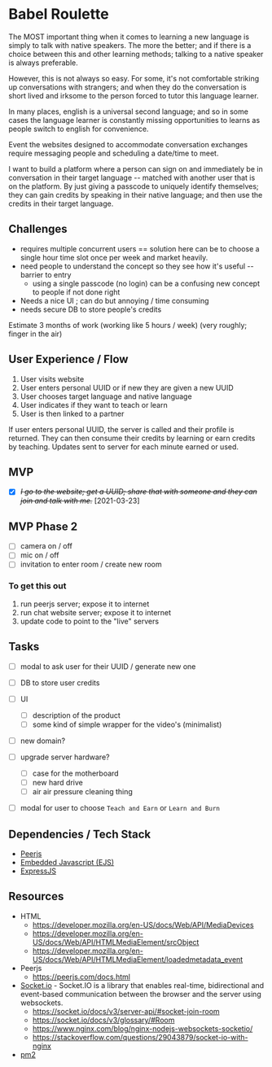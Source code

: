 # Babel Roulette 
The MOST important thing when it comes to learning a new language is simply to talk with native speakers. The more the better; and if there is a choice between this and other learning methods; talking to a native speaker is always preferable. 

However, this is not always so easy. For some, it's not comfortable striking up conversations with strangers; and when they do the conversation is short lived and irksome to the person forced to tutor this language learner. 

In many places, english is a universal second language; and so in some cases the language learner is constantly missing opportunities to learns as people switch to english for convenience. 

Event the websites designed to accommodate conversation exchanges require messaging people and scheduling a date/time to meet. 

I want to build a platform where a person can sign on and immediately be in conversation in their target language -- matched with another user that is on the platform. By just giving a passcode to uniquely identify themselves; they can gain credits by speaking in their native language; and then use the credits in their target language.

## Challenges 
- requires multiple concurrent users == solution here can be to choose a single hour time slot once per week and market heavily.
- need people to understand the concept so they see how it's useful -- barrier to entry
  - using a single passcode (no login) can be a confusing new concept to people if not done right
- Needs a nice UI ; can do but annoying / time consuming 
- needs secure DB to store people's credits

Estimate 3 months of work (working like 5 hours / week) (very roughly; finger in the air) 

## User Experience / Flow 
1. User visits website
2. User enters personal UUID or if new they are given a new UUID
3. User chooses target language and native language
4. User indicates if they want to teach or learn 
5. User is then linked to a partner

If user enters personal UUID, the server is called and their profile is returned. They can then consume their credits by learning or earn credits by teaching. Updates sent to server for each minute earned or used. 

## MVP 
- [X] ~~*I go to the website; get a UUID; share that with someone and they can join and talk with me.*~~ [2021-03-23]

## MVP Phase 2 
- [ ] camera on / off
- [ ] mic on / off
- [ ] invitation to enter room / create new room

### To get this out 
1. run peerjs server; expose it to internet
2. run chat website server; expose it to internet 
3. update code to point to the "live" servers 

## Tasks 
- [ ] modal to ask user for their UUID / generate new one
- [ ] DB to store user credits 
- [ ] UI 
  - [ ] description of the product
  - [ ] some kind of simple wrapper for the video's (minimalist)
- [ ] new domain? 
- [ ] upgrade server hardware? 
  - [ ] case for the motherboard
  - [ ] new hard drive
  - [ ] air air pressure cleaning thing 
- [ ] modal for user to choose `Teach and Earn` or `Learn and Burn`


## Dependencies / Tech Stack 
- [Peerjs](https://peerjs.com/) 
- [Embedded Javascript (EJS)](https://ejs.co/)
- [ExpressJS](https://expressjs.com/)


## Resources
- HTML 
  - https://developer.mozilla.org/en-US/docs/Web/API/MediaDevices
  - https://developer.mozilla.org/en-US/docs/Web/API/HTMLMediaElement/srcObject
  - https://developer.mozilla.org/en-US/docs/Web/API/HTMLMediaElement/loadedmetadata_event
- Peerjs
  - https://peerjs.com/docs.html
- [Socket.io](https://socket.io/docs/v3/index.html) - Socket.IO is a library that enables real-time, bidirectional and event-based communication between the browser and the server using websockets.
  - https://socket.io/docs/v3/server-api/#socket-join-room
  - https://socket.io/docs/v3/glossary/#Room
  - https://www.nginx.com/blog/nginx-nodejs-websockets-socketio/
  - https://stackoverflow.com/questions/29043879/socket-io-with-nginx
- [pm2](https://pm2.keymetrics.io/docs/usage/quick-start/)
